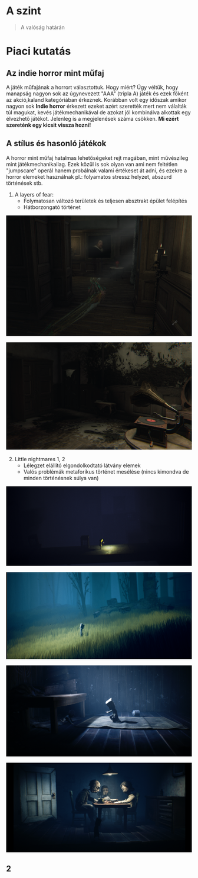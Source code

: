 # A szint 
> A valóság határán

# Piaci kutatás

## Az indie horror mint műfaj

 A játék műfajának a horrort választottuk. Hogy miért? Úgy véltük, hogy manapság nagyon sok az úgynevezett "AAA" (tripla A) játék és ezek főként az akció,kaland kategóriában érkeznek. Korábban volt egy időszak amikor nagyon sok __Indie horror__ érkezett ezeket azért szerették mert nem válalták túl magukat, kevés játékmechanikával de azokat jól kombinálva alkottak egy élvezhető játékot. Jelenleg is a megjelenések száma csökken. __Mi ezért szereténk egy kicsit vissza hozni!__

## A stílus és hasonló játékok

A horror mint műfaj hatalmas lehetőségeket rejt magában, mint művészileg mint játékmechanikailag. Ezek közül is sok olyan van ami nem feltétlen "jumpscare" operál hanem probálnak valami értékeset át adni, és ezekre a horror elemeket használnak pl.: folyamatos stressz helyzet, abszurd történések stb.

1. A layers of fear:
   - Folymatosan változó területek és teljesen absztrakt épület felépítés
   - Hátborzongató történet

![layers of fear](https://github.com/mozes20/AszintUnity/blob/M%C3%B3zes/leyers1.png?raw=true)

![layers of fear](https://github.com/mozes20/AszintUnity/blob/M%C3%B3zes/layers2.png?raw=true)

2. Little nightmares 1, 2
   - Lélegzet elállító elgondolkodtató látvány elemek
   - Valós problémák metaforikus történet mesélése (nincs kimondva de minden történésnek súlya van)

![Little nightmares](https://github.com/mozes20/AszintUnity/blob/M%C3%B3zes/little1.png?raw=true)

![Little nightmares](https://github.com/mozes20/AszintUnity/blob/M%C3%B3zes/little2.png?raw=true)

![Little nightmares](https://github.com/mozes20/AszintUnity/blob/M%C3%B3zes/Little3.png?raw=true)

![Little nightmares](https://github.com/mozes20/AszintUnity/blob/M%C3%B3zes/little4.png?raw=true)



## 2

